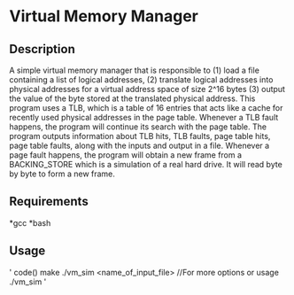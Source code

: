 # Virtual Memory Manager #
## Description ##
A simple virtual memory manager that is responsible to 
(1) load a file containing a list of logical addresses, 
(2) translate logical addresses into physical addresses for a virtual address space of size 2^16 bytes
(3) output the value of the byte stored at the translated physical address.
This program uses a TLB, which is a table of 16 entries that acts like a cache for recently used physical addresses in the page table.
Whenever a TLB fault happens, the program will continue its search with the page table.
The program outputs information about TLB hits, TLB faults, page table hits, page table faults, along with the inputs and output in a file.
Whenever a page fault happens, the program will obtain a new frame from a BACKING_STORE which is a simulation of a real hard drive.
It will read byte by byte to form a new frame.

## Requirements ##
*gcc
*bash

## Usage ##
' code()
make 
./vm_sim <name_of_input_file>
//For more options or usage 
./vm_sim
'
